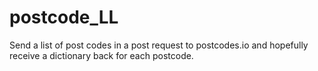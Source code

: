 # postcode_LL
Send a list of post codes in a post request to postcodes.io and hopefully receive a dictionary back for each postcode.
